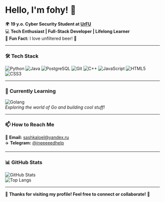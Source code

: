 # Hello, I'm fohy! 👋

🌍 **19 y.o. Cyber Security Student at [UrFU](https://urfu.ru/)**  
💻 **Tech Enthusiast | Full-Stack Developer | Lifelong Learner**  
🍺 **Fun Fact:** I love unfiltered beer! 🍻  

---

### 🛠️ **Tech Stack**

![Python](https://img.shields.io/badge/Python-3776AB?style=for-the-badge&logo=python&logoColor=white)
![Java](https://img.shields.io/badge/Java-ED8B00?style=for-the-badge&logo=openjdk&logoColor=white)
![PostgreSQL](https://img.shields.io/badge/PostgreSQL-316192?style=for-the-badge&logo=postgresql&logoColor=white)
![Git](https://img.shields.io/badge/Git-F05032?style=for-the-badge&logo=git&logoColor=white)
![C++](https://img.shields.io/badge/C%2B%2B-00599C?style=for-the-badge&logo=c%2B%2B&logoColor=white)
![JavaScript](https://img.shields.io/badge/JavaScript-F7DF1E?style=for-the-badge&logo=javascript&logoColor=black)
![HTML5](https://img.shields.io/badge/HTML5-E34F26?style=for-the-badge&logo=html5&logoColor=white)
![CSS3](https://img.shields.io/badge/CSS3-1572B6?style=for-the-badge&logo=css3&logoColor=white)

---

### 🚀 **Currently Learning**

![Golang](https://img.shields.io/badge/Go-00ADD8?style=for-the-badge&logo=go&logoColor=white)  
*Exploring the world of Go and building cool stuff!*

---

### 📫 **How to Reach Me**

📧 **Email:** [sashkaloel@yandex.ru](mailto:sashkaloel@yandex.ru)  
✈️ **Telegram:** [@ineeeeedhelp](https://t.me/ineeeeedhelp)  

---

### 📊 **GitHub Stats**

![GitHub Stats](https://github-readme-stats.vercel.app/api?username=fohy&show_icons=true&theme=radical)  
![Top Langs](https://github-readme-stats.vercel.app/api/top-langs/?username=fohy&layout=compact&theme=radical)

---

🌟 **Thanks for visiting my profile! Feel free to connect or collaborate!** 🌟
